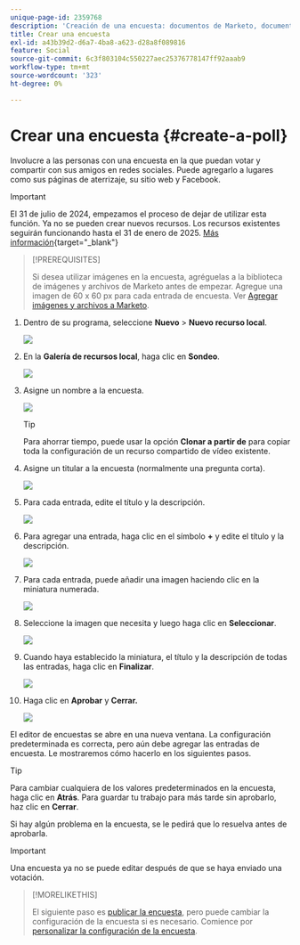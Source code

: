 ```yaml
---
unique-page-id: 2359768
description: 'Creación de una encuesta: documentos de Marketo, documentación del producto'
title: Crear una encuesta
exl-id: a43b39d2-d6a7-4ba8-a623-d28a8f089816
feature: Social
source-git-commit: 6c3f803104c550227aec25376778147ff92aaab9
workflow-type: tm+mt
source-wordcount: '323'
ht-degree: 0%

---
```


# Crear una encuesta {#create-a-poll}

Involucre a las personas con una encuesta en la que puedan votar y compartir con sus amigos en redes sociales. Puede agregarlo a lugares como sus páginas de aterrizaje, su sitio web y Facebook.

>[!IMPORTANT]
>
>El 31 de julio de 2024, empezamos el proceso de dejar de utilizar esta función. Ya no se pueden crear nuevos recursos. Los recursos existentes seguirán funcionando hasta el 31 de enero de 2025. [Más información](https://nation.marketo.com/t5/employee-blogs/marketo-engage-social-features-deprecation/ba-p/351977){target="_blank"}

>[!PREREQUISITES]
>
>Si desea utilizar imágenes en la encuesta, agréguelas a la biblioteca de imágenes y archivos de Marketo antes de empezar. Agregue una imagen de 60 x 60 px para cada entrada de encuesta. Ver [Agregar imágenes y archivos a Marketo](/help/marketo/product-docs/demand-generation/images-and-files/add-images-and-files-to-marketo.md).

1. Dentro de su programa, seleccione **Nuevo** > **Nuevo recurso local**.

   ![](assets/image2014-9-18-18-3a18-3a41.png)

1. En la **Galería de recursos local**, haga clic en **Sondeo**.

   ![](assets/image2014-9-18-18-3a18-3a47.png)

1. Asigne un nombre a la encuesta.

   ![](assets/image2014-9-18-18-3a18-3a55.png)

   >[!TIP]
   >
   >Para ahorrar tiempo, puede usar la opción **Clonar a partir de** para copiar toda la configuración de un recurso compartido de vídeo existente.

1. Asigne un titular a la encuesta (normalmente una pregunta corta).

   ![](assets/image2014-9-18-18-3a19-3a14.png)

1. Para cada entrada, edite el título y la descripción.

   ![](assets/image2014-9-18-18-3a19-3a23.png)

1. Para agregar una entrada, haga clic en el símbolo **+** y edite el título y la descripción.

   ![](assets/image2014-9-18-18-3a19-3a30.png)

1. Para cada entrada, puede añadir una imagen haciendo clic en la miniatura numerada.

   ![](assets/image2014-9-18-18-3a19-3a37.png)

1. Seleccione la imagen que necesita y luego haga clic en **Seleccionar**.

   ![](assets/image2014-9-18-18-3a19-3a44.png)

1. Cuando haya establecido la miniatura, el título y la descripción de todas las entradas, haga clic en **Finalizar**.

   ![](assets/image2014-9-18-18-3a19-3a50.png)

1. Haga clic en **Aprobar** y **Cerrar.**

   ![](assets/image2014-9-18-18-3a19-3a57.png)

El editor de encuestas se abre en una nueva ventana. La configuración predeterminada es correcta, pero aún debe agregar las entradas de encuesta. Le mostraremos cómo hacerlo en los siguientes pasos.

>[!TIP]
>
>Para cambiar cualquiera de los valores predeterminados en la encuesta, haga clic en **Atrás**. Para guardar tu trabajo para más tarde sin aprobarlo, haz clic en **Cerrar**.

Si hay algún problema en la encuesta, se le pedirá que lo resuelva antes de aprobarla.

>[!IMPORTANT]
>
>Una encuesta ya no se puede editar después de que se haya enviado una votación.

>[!MORELIKETHIS]
>
>El siguiente paso es [publicar la encuesta](/help/marketo/product-docs/demand-generation/social/creating-a-poll/publish-a-poll.md), pero puede cambiar la configuración de la encuesta si es necesario. Comience por [personalizar la configuración de la encuesta](/help/marketo/product-docs/demand-generation/social/creating-a-poll/customize-poll-settings.md).
